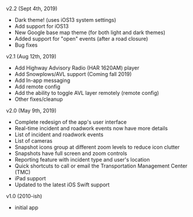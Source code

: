 v2.2 (Sept 4th, 2019)
- Dark theme! (uses iOS13 system settings)
- Add support for iOS13
- New Google base map theme (for both light and dark themes)
- Added support for "open" events (after a road closure)
- Bug fixes

v2.1 (Aug 12th, 2019)
- Add Highway Advisory Radio (HAR 1620AM) player
- Add Snowplows/AVL support (Coming fall 2019)
- Add In-app messaging
- Add remote config
- Add the ability to toggle AVL layer remotely (remote config)
- Other fixes/cleanup

v2.0 (May 9th, 2019)
- Complete redesign of the app's user interface
- Real-time incident and roadwork events now have more details
- List of incident and roadwork events
- List of cameras
- Snapshot icons group at different zoom levels to reduce icon clutter
- Snapshots have full screen and zoom controls
- Reporting feature with incident type and user's location
- Quick shortcuts to call or email the Transportation Management Center (TMC)
- iPad support
- Updated to the latest iOS Swift support

v1.0 (2010-ish)
- initial app
